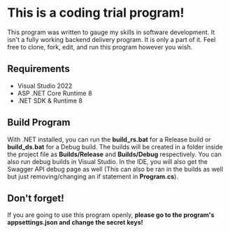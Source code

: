 # This is a coding trial program!

This program was written to gauge my skills in software development. It isn't a fully working backend delivery program. It is only a part of it. Feel free to clone, fork, edit, and run this program however you wish.


## Requirements

* Visual Studio 2022
* ASP .NET Core Runtime 8
* .NET SDK & Runtime 8

## Build Program

With .NET installed, you can run the **build_rs.bat** for a Release build or **build_ds.bat** for a Debug build. The builds will be created in a folder inside the project file as **Builds/Release** and **Builds/Debug** respectively.
You can also run debug builds in Visual Studio. In the IDE, you will also get the Swagger API debug page as well (This can also be ran in the builds as well but just removing/changing an if statement in **Program.cs**).

## Don't forget!

If you are going to use this program openly, **please go to the program's appsettings.json and change the secret keys!**

